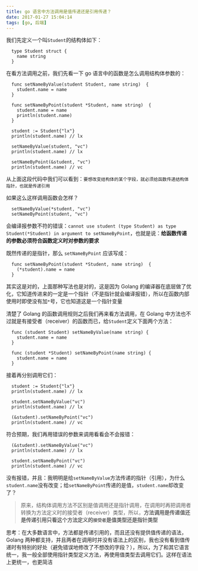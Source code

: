```yaml
---
title: go 语言中方法调用是值传递还是引用传递？
date: 2017-01-27 15:04:14
tags: [go, 后端]
---
```


我们先定义一个叫`Student`的结构体如下：

```Golang
  type Student struct {
    name string
  }
```
<!-- more -->

在看方法调用之前，我们先看一下 go 语言中的函数是怎么调用结构体参数的：

```Golang
  func setNameByValue(student Student, name string)  {
    student.name = name
  }

  func setNameByPoint(student *Student, name string)  {
    student.name = name
    println(student.name)
  }

  student := Student{"lx"}
  println(student.name) // lx

  setNameByValue(student, "vc")
  println(student.name) // lx

  setNameByPoint(&student, "vc")
  println(student.name) // vc
```

从上面这段代码中我们可以看到：`要想改变结构体的某个字段，就必须给函数传递结构体指针，也就是传递引用`

如果这么这样调用函数会怎样？

```Golang
  setNameByValue(*student, "vc")
  setNameByPoint(student, "vc")
```

会编译报参数不符的错误：`cannot use student (type Student) as type Student(*Student) in argument to setNameByPoint`，也就是说：**给函数传递的参数必须符合函数定义时对参数的要求**

既然传递的是指针，那么 `setNameByPoint` 应该写成：
```Golang
  func setNameByPoint(student *Student, name string)  {
    (*student).name = name
  }
```
其实这是对的，上面那种写法也是对的，这是因为 Golang 的编译器在底层做了优化，它知道传进来的一定是一个指针（不是指针就会编译报错），所以在函数内部使用时即使没有加`*`号，它也知道这是一个指针变量

清楚了 Golang 的函数调用规则之后我们再来看方法调用，在 Golang 中方法也不过就是有接受者（receiver）的函数而已，给`Student`定义下面两个方法：
```Golang
  func (student Student) setNameByValue(name string) {
    student.name = name
  }

  func (student *Student) setNameByPoint(name string) {
    student.name = name
  }
```

接着再分别调用它们：
```Golang
  student := Student{"lx"}
  println(student.name) // lx

  student.setNameByValue("vc")
  println(student.name) // lx

  (&student).setNameByPoint("vc")
  println(student.name) // vc
```
符合预期，我们再用错误的参数来调用看看会不会报错：
```Golang
  (&student).setNameByValue("vc")
  println(student.name) // lx

  student.setNameByPoint("vc")
  println(student.name) // vc
```
没有报错，并且：我明明是给`setNameByValue`方法传递的指针（引用），为什么`student.name`没有改变；给`setNameByPoint`传递的是值，`student.name`却改变了？
> 原来，结构体调用方法不区别是值调用还是指针调用，在调用时再把调用者转换为方法定义时的接受者（receiver）类型，所以，**方法调用是传递值还是传递引用只看这个方法定义的`接受者`是值类型还是指针类型**

思考：在大多数语言中，方法都是传递引用的，而且还没有提供值传递的语法，Golang 两种都支持，并且两者在调用时并没有语法上的区别，我也没有看到值传递时有特别的好处（避免错误地修改了不想改的字段？），所以，为了和其它语言统一，我一般全部使用指针类型定义方法，再使用值类型去调用它们。这样在语法上更统一，也更简洁
